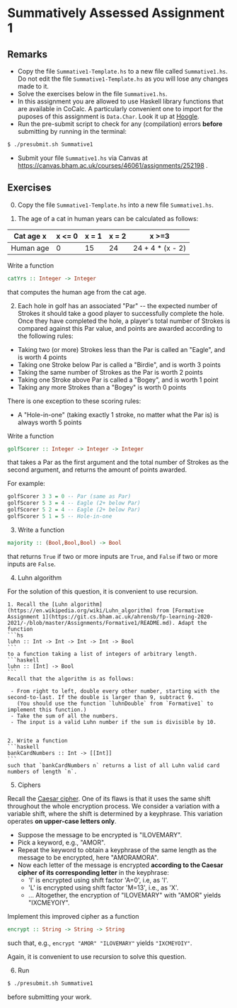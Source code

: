 # Summatively Assessed Assignment 1

## Remarks

- Copy the file `Summative1-Template.hs` to a new file called `Summative1.hs`. Do not edit the file `Summative1-Template.hs` as you will lose any changes made to it.
- Solve the exercises below in the file `Summative1.hs`.
- In this assignment you are allowed to use Haskell library functions that are available in CoCalc. A particularly convenient one to import for the puposes of this assignment is `Data.Char`. Look it up at [Hoogle](https://hoogle.haskell.org/).
- Run the pre-submit script to check for any (compilation) errors **before** submitting by running in the terminal:
```bash
$ ./presubmit.sh Summative1
```
- Submit your file `Summative1.hs` via Canvas at https://canvas.bham.ac.uk/courses/46061/assignments/252198 .


## Exercises

0. Copy the file `Summative1-Template.hs` into a new file `Summative1.hs`.

1. The age of a cat in human years can be calculated as follows:

| Cat age x | x <= 0 | x = 1 | x = 2 | x >=3            |
|-----------|--------|-------|-------|------------------|
| Human age | 0      | 15    | 24    | 24 + 4 * (x - 2) |

Write a function 
```haskell
catYrs :: Integer -> Integer
```
that computes the human age from the cat age.


2. Each hole in golf has an associated "Par" -- the expected number of Strokes it should take a good player to successfully complete the hole.
Once they have completed the hole, a player's total number of Strokes is compared against this Par value, and points are awarded according to the following rules:

- Taking two (or more) Strokes less than the Par is called an "Eagle", and is worth 4 points
- Taking one Stroke below Par is called a "Birdie", and is worth 3 points
- Taking the same number of Strokes as the Par is worth 2 points
- Taking one Stroke above Par is called a "Bogey", and is worth 1 point
- Taking any more Strokes than a "Bogey" is worth 0 points

There is one exception to these scoring rules:
- A "Hole-in-one" (taking exactly 1 stroke, no matter what the Par is) is always worth 5 points

Write a function 
```haskell
golfScorer :: Integer -> Integer -> Integer
```
that takes a Par as the first argument and the total number of Strokes as the second argument, and returns the amount of points awarded.

For example:
```hs
golfScorer 3 3 = 0 -- Par (same as Par)
golfScorer 5 3 = 4 -- Eagle (2+ below Par)
golfScorer 5 2 = 4 -- Eagle (2+ below Par)
golfScorer 5 1 = 5 -- Hole-in-one
```

3. Write a function 
```haskell
majority :: (Bool,Bool,Bool) -> Bool
```
that returns `True` if two or more inputs are `True`, and `False` if two or more inputs are `False`.

4. Luhn algorithm

For the solution of this question, it is convenient to use recursion.

	1. Recall the [Luhn algorithm](https://en.wikipedia.org/wiki/Luhn_algorithm) from [Formative Assignment 1](https://git.cs.bham.ac.uk/ahrensb/fp-learning-2020-2021/-/blob/master/Assignments/Formative1/README.md). Adapt the function 
	```hs
	luhn :: Int -> Int -> Int -> Int -> Bool
	```
	to a function taking a list of integers of arbitrary length.
	```haskell
	luhn :: [Int] -> Bool
	```
	Recall that the algorithm is as follows:

	 - From right to left, double every other number, starting with the second-to-last. If the double is larger than 9, subtract 9.
	   (You should use the function `luhnDouble` from `Formative1` to implement this function.)
	 - Take the sum of all the numbers.
	 - The input is a valid Luhn number if the sum is divisible by 10.
	
	
	2. Write a function
	```haskell
	bankCardNumbers :: Int -> [[Int]]
	```
	such that `bankCardNumbers n` returns a list of all Luhn valid card numbers of length `n`.

5. Ciphers

Recall the [Caesar cipher](https://git.cs.bham.ac.uk/ahrensb/fp-learning-2020-2021/-/blob/master/LectureNotes/Sections/list_comprehensions.md#extended-programming-example-the-caesar-cipher).
One of its flaws is that it uses the same shift throughout the whole encryption process.
We consider a variation with a variable shift, where the shift is determined by a keyphrase.
This variation operates **on upper-case letters only**.

- Suppose the message to be encrypted is "ILOVEMARY". 
- Pick a keyword, e.g., "AMOR".
- Repeat the keyword to obtain a keyphrase of the same length as the message to be encrypted, here "AMORAMORA".
- Now each letter of the message is encrypted **according to the Caesar cipher of its corresponding letter** in the keyphrase: 
	- 'I' is encrypted using shift factor 'A=0', i.e, as 'I'.
	- 'L' is encrypted using shift factor 'M=13', i.e., as 'X'.
	- ...
Altogether, the encryption of "ILOVEMARY" with "AMOR" yields "IXCMEYOIY".

Implement this improved cipher as a function
```haskell
encrypt :: String -> String -> String
```
such that, e.g., `encrypt "AMOR" "ILOVEMARY"` yields `"IXCMEYOIY"`.

Again, it is convenient to use recursion to solve this question.

6. Run 
```bash
$ ./presubmit.sh Summative1
```
before submitting your work.
